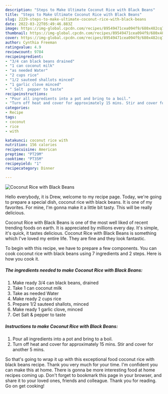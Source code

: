 ```yaml
---
description: "Steps to Make Ultimate Coconut Rice with Black Beans"
title: "Steps to Make Ultimate Coconut Rice with Black Beans"
slug: 2229-steps-to-make-ultimate-coconut-rice-with-black-beans
date: 2022-03-22T05:49:46.883Z
image: https://img-global.cpcdn.com/recipes/89549471cea094f9/680x482cq70/coconut-rice-with-black-beans-recipe-main-photo.jpg
thumbnail: https://img-global.cpcdn.com/recipes/89549471cea094f9/680x482cq70/coconut-rice-with-black-beans-recipe-main-photo.jpg
cover: https://img-global.cpcdn.com/recipes/89549471cea094f9/680x482cq70/coconut-rice-with-black-beans-recipe-main-photo.jpg
author: Cynthia Freeman
ratingvalue: 4.9
reviewcount: 9784
recipeingredient:
- "3/4 can black beans drained"
- "1 can coconut milk"
- "as needed Water"
- "2 cups rice"
- "1/2 sauteed shallots minced"
- "1 garlic clove minced"
- " Salt  pepper to taste"
recipeinstructions:
- "Pour all ingredients into a pot and bring to a boil."
- "Turn off heat and cover for approximately 15 mins. Stir and cover for another 5 mins."
categories:
- Recipe
tags:
- coconut
- rice
- with

katakunci: coconut rice with 
nutrition: 156 calories
recipecuisine: American
preptime: "PT29M"
cooktime: "PT35M"
recipeyield: "1"
recipecategory: Dinner

---
```



![Coconut Rice with Black Beans](https://img-global.cpcdn.com/recipes/89549471cea094f9/680x482cq70/coconut-rice-with-black-beans-recipe-main-photo.jpg)

Hello everybody, it is Drew, welcome to my recipe page. Today, we're going to prepare a special dish, coconut rice with black beans. It is one of my favorites. For mine, I'm gonna make it a little bit tasty. This will be really delicious.

Coconut Rice with Black Beans is one of the most well liked of recent trending foods on earth. It is appreciated by millions every day. It's simple, it's quick, it tastes delicious. Coconut Rice with Black Beans is something which I've loved my entire life. They are fine and they look fantastic.




To begin with this recipe, we have to prepare a few components. You can cook coconut rice with black beans using 7 ingredients and 2 steps. Here is how you cook it.

<!--inarticleads1-->

##### The ingredients needed to make Coconut Rice with Black Beans:

1. Make ready 3/4 can black beans, drained
1. Take 1 can coconut milk
1. Take as needed Water
1. Make ready 2 cups rice
1. Prepare 1/2 sauteed shallots, minced
1. Make ready 1 garlic clove, minced
1. Get  Salt &amp; pepper to taste




<!--inarticleads2-->

##### Instructions to make Coconut Rice with Black Beans:

1. Pour all ingredients into a pot and bring to a boil.
1. Turn off heat and cover for approximately 15 mins. Stir and cover for another 5 mins.




So that's going to wrap it up with this exceptional food coconut rice with black beans recipe. Thank you very much for your time. I'm confident you can make this at home. There is gonna be more interesting food at home recipes coming up. Don't forget to bookmark this page in your browser, and share it to your loved ones, friends and colleague. Thank you for reading. Go on get cooking!
